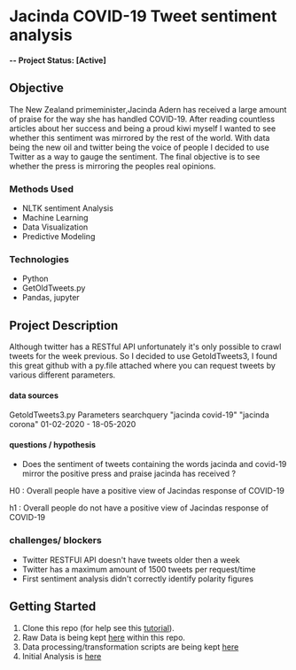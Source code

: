 


# Jacinda COVID-19 Tweet sentiment analysis 


#### -- Project Status: [Active]

## Objective
The New Zealand primeminister,Jacinda Adern has received a large amount of praise for the way she has handled COVID-19. After reading countless articles about her success and being a proud kiwi myself I wanted to see whether this sentiment was mirrored by the rest of the world. With data being the new oil and twitter being the voice of people I decided to use Twitter as a way to gauge the sentiment. The final objective is to see whether the press is mirroring the peoples real opinions. 


### Methods Used
* NLTK sentiment Analysis
* Machine Learning
* Data Visualization
* Predictive Modeling

### Technologies
* Python
* GetOldTweets.py
* Pandas, jupyter


## Project Description
Although twitter has a RESTful API unfortunately it's only possible to crawl tweets for the week previous. So I decided to use GetoldTweets3, I found this great github with a py.file attached where you can request tweets by various different parameters. 

#### data sources
GetoldTweets3.py Parameters searchquery "jacinda covid-19" "jacinda corona" 01-02-2020 - 18-05-2020 

#### questions / hypothesis 

- Does the sentiment of tweets containing the words jacinda and covid-19 mirror the positive press and praise jacinda has received ? 

H0 : Overall people have a positive view of Jacindas response of COVID-19

h1 : Overall people do not have a positive view of Jacindas response of COVID-19

### challenges/ blockers

- Twitter RESTFUl API doesn't have tweets older then a week
- Twitter has a maximum amount of 1500 tweets per request/time
- First sentiment analysis didn't correctly identify polarity figures




## Getting Started

1. Clone this repo (for help see this [tutorial](https://help.github.com/articles/cloning-a-repository/)).
2. Raw Data is being kept [here](https://github.com/livvyton/jacinda-sentiment-analysis/tree/master/data) within this repo.
3. Data processing/transformation scripts are being kept [here](https://github.com/livvyton/jacinda-sentiment-analysis/blob/master/data-cleaning.ipynb)
4. Initial Analysis is [here](https://github.com/livvyton/jacinda-sentiment-analysis/blob/master/initial-sentiment-analysis.ipynb)
